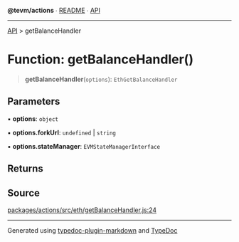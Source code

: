 **@tevm/actions** ∙ [README](../README.md) ∙ [API](../API.md)

***

[API](../API.md) > getBalanceHandler

# Function: getBalanceHandler()

> **getBalanceHandler**(`options`): `EthGetBalanceHandler`

## Parameters

▪ **options**: `object`

▪ **options.forkUrl**: `undefined` \| `string`

▪ **options.stateManager**: `EVMStateManagerInterface`

## Returns

## Source

[packages/actions/src/eth/getBalanceHandler.js:24](https://github.com/evmts/tevm-monorepo/blob/main/packages/actions/src/eth/getBalanceHandler.js#L24)

***
Generated using [typedoc-plugin-markdown](https://www.npmjs.com/package/typedoc-plugin-markdown) and [TypeDoc](https://typedoc.org/)
